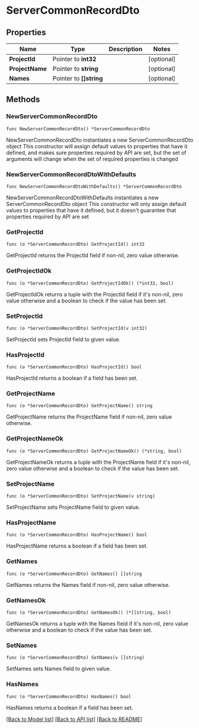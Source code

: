 # ServerCommonRecordDto

## Properties

Name | Type | Description | Notes
------------ | ------------- | ------------- | -------------
**ProjectId** | Pointer to **int32** |  | [optional] 
**ProjectName** | Pointer to **string** |  | [optional] 
**Names** | Pointer to **[]string** |  | [optional] 

## Methods

### NewServerCommonRecordDto

`func NewServerCommonRecordDto() *ServerCommonRecordDto`

NewServerCommonRecordDto instantiates a new ServerCommonRecordDto object
This constructor will assign default values to properties that have it defined,
and makes sure properties required by API are set, but the set of arguments
will change when the set of required properties is changed

### NewServerCommonRecordDtoWithDefaults

`func NewServerCommonRecordDtoWithDefaults() *ServerCommonRecordDto`

NewServerCommonRecordDtoWithDefaults instantiates a new ServerCommonRecordDto object
This constructor will only assign default values to properties that have it defined,
but it doesn't guarantee that properties required by API are set

### GetProjectId

`func (o *ServerCommonRecordDto) GetProjectId() int32`

GetProjectId returns the ProjectId field if non-nil, zero value otherwise.

### GetProjectIdOk

`func (o *ServerCommonRecordDto) GetProjectIdOk() (*int32, bool)`

GetProjectIdOk returns a tuple with the ProjectId field if it's non-nil, zero value otherwise
and a boolean to check if the value has been set.

### SetProjectId

`func (o *ServerCommonRecordDto) SetProjectId(v int32)`

SetProjectId sets ProjectId field to given value.

### HasProjectId

`func (o *ServerCommonRecordDto) HasProjectId() bool`

HasProjectId returns a boolean if a field has been set.

### GetProjectName

`func (o *ServerCommonRecordDto) GetProjectName() string`

GetProjectName returns the ProjectName field if non-nil, zero value otherwise.

### GetProjectNameOk

`func (o *ServerCommonRecordDto) GetProjectNameOk() (*string, bool)`

GetProjectNameOk returns a tuple with the ProjectName field if it's non-nil, zero value otherwise
and a boolean to check if the value has been set.

### SetProjectName

`func (o *ServerCommonRecordDto) SetProjectName(v string)`

SetProjectName sets ProjectName field to given value.

### HasProjectName

`func (o *ServerCommonRecordDto) HasProjectName() bool`

HasProjectName returns a boolean if a field has been set.

### GetNames

`func (o *ServerCommonRecordDto) GetNames() []string`

GetNames returns the Names field if non-nil, zero value otherwise.

### GetNamesOk

`func (o *ServerCommonRecordDto) GetNamesOk() (*[]string, bool)`

GetNamesOk returns a tuple with the Names field if it's non-nil, zero value otherwise
and a boolean to check if the value has been set.

### SetNames

`func (o *ServerCommonRecordDto) SetNames(v []string)`

SetNames sets Names field to given value.

### HasNames

`func (o *ServerCommonRecordDto) HasNames() bool`

HasNames returns a boolean if a field has been set.


[[Back to Model list]](../README.md#documentation-for-models) [[Back to API list]](../README.md#documentation-for-api-endpoints) [[Back to README]](../README.md)


